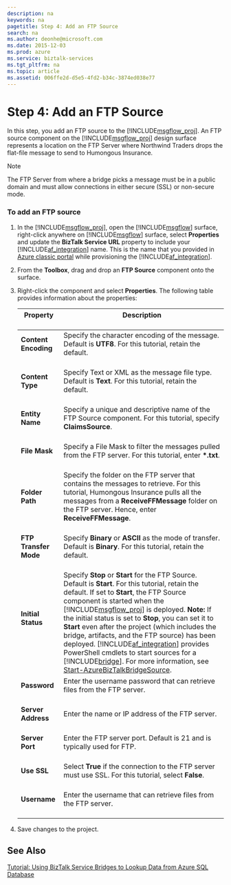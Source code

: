 ```yaml
---
description: na
keywords: na
pagetitle: Step 4: Add an FTP Source
search: na
ms.author: deonhe@microsoft.com
ms.date: 2015-12-03
ms.prod: azure
ms.service: biztalk-services
ms.tgt_pltfrm: na
ms.topic: article
ms.assetid: 006ffe2d-d5e5-4fd2-b34c-3874ed038e77
---
```

# Step 4: Add an FTP Source
In this step, you add an FTP source to the [!INCLUDE[msgflow_proj](/Token/msgflow_proj_md.md)]. An FTP source component on the [!INCLUDE[msgflow_proj](/Token/msgflow_proj_md.md)] design surface represents a location on the FTP Server where Northwind Traders drops the flat-file message to send to Humongous Insurance.

> [!NOTE]
> The FTP Server from where a bridge picks a message must be in a public domain and must allow connections in either secure (SSL) or non-secure mode.

### To add an FTP source

1. In the [!INCLUDE[msgflow_proj](/Token/msgflow_proj_md.md)], open the [!INCLUDE[msgflow](/Token/msgflow_md.md)] surface, right-click anywhere on [!INCLUDE[msgflow](/Token/msgflow_md.md)] surface, select **Properties** and update the **BizTalk Service URL** property to include your [!INCLUDE[af_integration](/Token/af_integration_md.md)] name. This is the name that you provided in [Azure classic portal](http://go.microsoft.com/fwlink/?LinkId=211879) while provisioning the [!INCLUDE[af_integration](/Token/af_integration_md.md)].

2. From the **Toolbox**, drag and drop an **FTP Source** component onto the surface.

3. Right-click the component and select **Properties**. The following table provides information about the properties:

   |Property <br /> <br />|Description <br /> <br />|
   |------------|---------------|
   |**Content Encoding** <br /> <br />|Specify the character encoding of the message. Default is **UTF8**. For this tutorial, retain the default. <br /> <br />|
   |**Content Type** <br /> <br />|Specify Text or XML as the message file type. Default is **Text**. For this tutorial, retain the default. <br /> <br />|
   |**Entity Name** <br /> <br />|Specify a unique and descriptive name of the FTP Source component. For this tutorial, specify **ClaimsSource**. <br /> <br />|
   |**File Mask** <br /> <br />|Specify a File Mask to filter the messages pulled from the FTP server. For this tutorial, enter **&#42;.txt**. <br /> <br />|
   |**Folder Path** <br /> <br />|Specify the folder on the FTP server that contains the messages to retrieve. For this tutorial, Humongous Insurance pulls all the messages from a **ReceiveFFMessage** folder on the FTP server. Hence, enter **ReceiveFFMessage**. <br /> <br />|
   |**FTP Transfer Mode** <br /> <br />|Specify **Binary** or **ASCII** as the mode of transfer. Default is **Binary**. For this tutorial, retain the default. <br /> <br />|
   |**Initial Status** <br /> <br />|Specify **Stop** or **Start** for the FTP Source. Default is **Start**. For this tutorial, retain the default. If set to **Start**, the FTP Source component is started when the [!INCLUDE[msgflow_proj](/Token/msgflow_proj_md.md)] is deployed. **Note:** If the initial status is set to **Stop**, you can set it to **Start** even after the project (which includes the bridge, artifacts, and the FTP source) has been deployed. [!INCLUDE[af_integration](/Token/af_integration_md.md)] provides PowerShell cmdlets to start sources for a [!INCLUDE[bridge](/Token/bridge_md.md)].  For more information, see [Start-AzureBizTalkBridgeSource](/Topic/Start-AzureBizTalkBridgeSource.md). <br />|
   |**Password** <br /> <br />|Enter the username password that can retrieve files from the FTP server. <br /> <br />|
   |**Server Address** <br /> <br />|Enter the name or IP address of the FTP server. <br /> <br />|
   |**Server Port** <br /> <br />|Enter the FTP server port. Default is 21 and is typically used for FTP. <br /> <br />|
   |**Use SSL** <br /> <br />|Select **True** if the connection to the FTP server must use SSL. For this tutorial, select **False**. <br /> <br />|
   |**Username** <br /> <br />|Enter the username that can retrieve files from the FTP server. <br /> <br />|

4. Save changes to the project.

## See Also
[Tutorial: Using BizTalk Service Bridges to Lookup Data from Azure SQL Database](/Topic/Tutorial__Using_BizTalk_Service_Bridges_to_Lookup_Data_from_Azure_SQL_Database.md)

